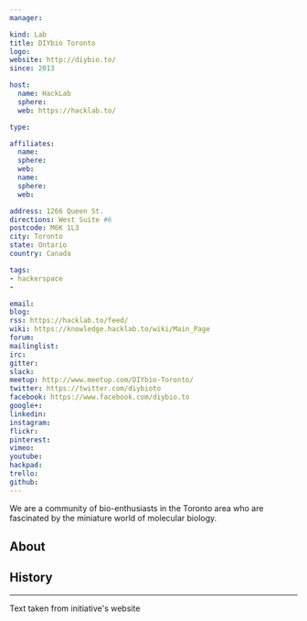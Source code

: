 ```yaml
---
manager:

kind: Lab
title: DIYbio Toronto
logo:
website: http://diybio.to/
since: 2013

host:
  name: HackLab
  sphere:
  web: https://hacklab.to/

type:

affiliates:
  name:
  sphere:
  web:
  name:
  sphere:
  web:

address: 1266 Queen St.
directions: West Suite #6
postcode: M6K 1L3
city: Toronto
state: Ontario
country: Canada

tags:
- hackerspace
-

email:
blog:
rss: https://hacklab.to/feed/
wiki: https://knowledge.hacklab.to/wiki/Main_Page
forum:
mailinglist:
irc:
gitter:
slack:
meetup: http://www.meetup.com/DIYbio-Toronto/
twitter: https://twitter.com/diybioto
facebook: https://www.facebook.com/diybio.to
google+:
linkedin:
instagram:
flickr:
pinterest:
vimeo:
youtube:
hackpad:
trello:
github:
---
```

We are a community of bio-enthusiasts in the Toronto area who are fascinated by the miniature world of molecular biology.

## About

## History

---
Text taken from initiative's website
